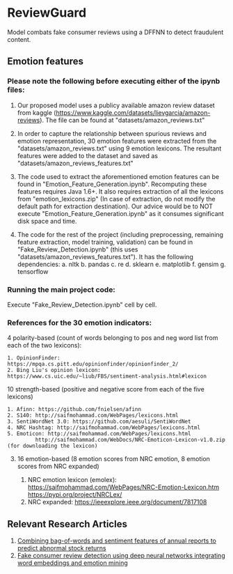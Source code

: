 # ReviewGuard
Model combats fake consumer reviews using a DFFNN to detect fraudulent content. 


## Emotion features

### Please note the following before executing either of the ipynb files:

1. Our proposed model uses a publicy available amazon review dataset from kaggle (https://www.kaggle.com/datasets/lievgarcia/amazon-reviews). The file can be found at "datasets/amazon_reviews.txt"

2. In order to capture the relationship between spurious reviews and emotion representation, 30 emotion features were extracted from the "datasets/amazon_reviews.txt" using 9 emotion lexicons. The resultant features were added to the dataset and saved as "datasets/amazon_reviews_features.txt"

3. The code used to extract the aforementioned emotion features can be found in "Emotion_Feature_Generation.ipynb". Recomputing these features requires Java 1.6+. It also requires extraction of all the lexicons from "emotion_lexicons.zip" (In case of extraction, do not modify the default path for extraction destination). 
Our advice would be to NOT execute "Emotion_Feature_Generation.ipynb" as it consumes significant disk space and time.

4. The code for the rest of the project (including preprocessing, remaining feature extraction, model training, validation) can be found in "Fake_Review_Detection.ipynb" (this uses "datasets/amazon_reviews_features.txt"). It has the following dependencies:
	a. nltk
	b. pandas
	c. re
	d. sklearn
	e. matplotlib
	f. gensim
	g. tensorflow



### Running the main project code:

Execute "Fake_Review_Detection.ipynb" cell by cell.

### References for the 30 emotion indicators:


4 polarity-based (count of words belonging to pos and neg word list from each of the two lexicons):

	1. OpinionFinder: https://mpqa.cs.pitt.edu/opinionfinder/opinionfinder_2/
	2. Bing Liu's opinion lexicon: https://www.cs.uic.edu/~liub/FBS/sentiment-analysis.html#lexicon
		

10 strength-based  (positive and negative score from each of the five lexicons)

	1. Afinn: https://github.com/fnielsen/afinn
	2. S140: http://saifmohammad.com/WebPages/lexicons.html
	3. SentiWordNet 3.0: https://github.com/aesuli/SentiWordNet	
	4. NRC Hashtag: http://saifmohammad.com/WebPages/lexicons.html    				
	5. Emoticon: http://saifmohammad.com/WebPages/lexicons.html 
		     http://saifmohammad.com/WebDocs/NRC-Emoticon-Lexicon-v1.0.zip (for downloading the lexicon)	


3. 16 emotion-based   (8 emotion scores from NRC emotion, 8 emotion scores from NRC expanded)

	1. NRC emotion lexicon (emolex): 
		https://saifmohammad.com/WebPages/NRC-Emotion-Lexicon.htm
	 	https://pypi.org/project/NRCLex/
	2. NRC expanded: https://ieeexplore.ieee.org/document/7817108


## Relevant Research Articles

1. [Combining bag-of-words and sentiment features of annual reports to predict abnormal stock returns](https://doi.org/10.1007/s00521-017-3194-2)
2. [Fake consumer review detection using deep neural networks integrating word embeddings and emotion mining](https://doi.org/10.1007/s00521-020-04757-2)

